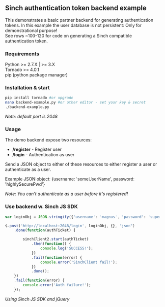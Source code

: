 ## Sinch authentication token backend example

This demonstrates a basic partner backend for generating authentication tokens. 
In this example the user database is not persistent: Only for demonstrational purpose!  
See rows ~100-120 for code on generating a Sinch compatible authentication token.


### Requirements
Python >= 2.7.X | >= 3.X  
Tornado >= 4.0.1  
pip (python package manager)


### Installation & start
```bash
pip install tornado #or upgrade
nano backend-example.py #or other editor - set your key & secret
./backend-example.py
```

_Note: default port is 2048_


### Usage
The demo backend expose two resources:
* __/register__ - Register user
* __/login__ - Authentication as user

Send a JSON object to either of these resources to either register a user or authenticate as a user.

Example JSON object: {username: 'someUserName', password: 'highlySecurePwd'}

_Note: You can't authenticate as a user before it's registered!_


### Use backend w. Sinch JS SDK

```javascript
var loginObj = JSON.stringify({'username': 'magnus', 'password': 'superSecure'});

$.post('http://localhost:2048/login', loginObj, {}, "json")
	.done(function(authTicket) {

		sinchClient2.start(authTicket)
			.then(function() {
				console.log('SUCCESS!');
			})
			.fail(function(error) {
				console.error('SinchClient fail!');
			})
			.done();
	})
	.fail(function(error) {
		console.error('Auth failure!');
	});
```
_Using Sinch JS SDK and jQuery_


